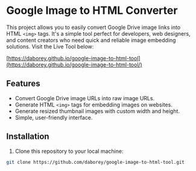 # Google Image to HTML Converter

This project allows you to easily convert Google Drive image links into HTML `<img>` tags. It's a simple tool perfect for developers, web designers, and content creators who need quick and reliable image embedding solutions. Visit the Live Tool below:

[https://daborey.github.io/google-image-to-html-tool](https://daborey.github.io/google-image-to-html-tool/)

## Features
- Convert Google Drive image URLs into raw image URLs.
- Generate HTML `<img>` tags for embedding images on websites.
- Generate resized thumbnail images with custom width and height.
- Simple, user-friendly interface.

## Installation

1. Clone this repository to your local machine:

```bash
git clone https://github.com/daborey/google-image-to-html-tool.git

